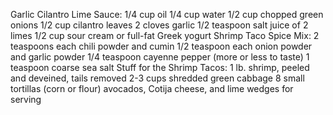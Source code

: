 Garlic Cilantro Lime Sauce:
1/4 cup oil
1/4 cup water
1/2 cup chopped green onions
1/2 cup cilantro leaves
2 cloves garlic
1/2 teaspoon salt
juice of 2 limes
1/2 cup sour cream or full-fat Greek yogurt
Shrimp Taco Spice Mix:
2 teaspoons each chili powder and cumin
1/2 teaspoon each onion powder and garlic powder
1/4 teaspoon cayenne pepper (more or less to taste)
1 teaspoon coarse sea salt
Stuff for the Shrimp Tacos:
1 lb. shrimp, peeled and deveined, tails removed
2-3 cups shredded green cabbage
8 small tortillas (corn or flour)
avocados, Cotija cheese, and lime wedges for serving
